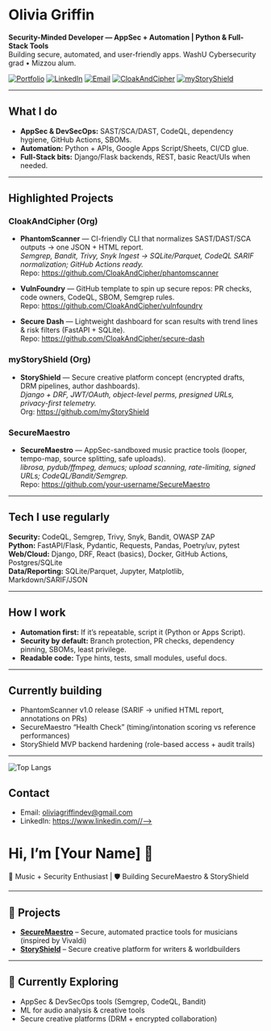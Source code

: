 # Olivia Griffin

**Security-Minded Developer — AppSec + Automation | Python & Full-Stack Tools**  
Building secure, automated, and user-friendly apps. WashU Cybersecurity grad • Mizzou alum.

[![Portfolio](https://img.shields.io/badge/Portfolio-%20-blue)](https://your-website) 
[![LinkedIn](https://img.shields.io/badge/LinkedIn-%20-informational)](https://www.linkedin.com/in/your-handle/)
[![Email](https://img.shields.io/badge/Email-%20-lightgrey)](mailto:you@email.com)
[![CloakAndCipher](https://img.shields.io/badge/Org-CloakAndCipher-6f42c1)](https://github.com/CloakAndCipher)
[![myStoryShield](https://img.shields.io/badge/Org-myStoryShield-0ea5e9)](https://github.com/myStoryShield)

---

## What I do
- **AppSec & DevSecOps:** SAST/SCA/DAST, CodeQL, dependency hygiene, GitHub Actions, SBOMs.
- **Automation:** Python + APIs, Google Apps Script/Sheets, CI/CD glue.
- **Full-Stack bits:** Django/Flask backends, REST, basic React/UIs when needed.

---

## Highlighted Projects

### CloakAndCipher (Org)
- **PhantomScanner** — CI-friendly CLI that normalizes SAST/DAST/SCA outputs → one JSON + HTML report.  
  _Semgrep, Bandit, Trivy, Snyk Ingest → SQLite/Parquet, CodeQL SARIF normalization; GitHub Actions ready._  
  Repo: https://github.com/CloakAndCipher/phantomscanner

- **VulnFoundry** — GitHub template to spin up secure repos: PR checks, code owners, CodeQL, SBOM, Semgrep rules.  
  Repo: https://github.com/CloakAndCipher/vulnfoundry

- **Secure Dash** — Lightweight dashboard for scan results with trend lines & risk filters (FastAPI + SQLite).  
  Repo: https://github.com/CloakAndCipher/secure-dash

### myStoryShield (Org)
- **StoryShield** — Secure creative platform concept (encrypted drafts, DRM pipelines, author dashboards).  
  _Django + DRF, JWT/OAuth, object-level perms, presigned URLs, privacy-first telemetry._  
  Org: https://github.com/myStoryShield

### SecureMaestro
- **SecureMaestro** — AppSec-sandboxed music practice tools (looper, tempo-map, source splitting, safe uploads).  
  _librosa, pydub/ffmpeg, demucs; upload scanning, rate-limiting, signed URLs; CodeQL/Bandit/Semgrep._  
  Repo: https://github.com/your-username/SecureMaestro

---

## Tech I use regularly
**Security:** CodeQL, Semgrep, Trivy, Snyk, Bandit, OWASP ZAP  
**Python:** FastAPI/Flask, Pydantic, Requests, Pandas, Poetry/uv, pytest  
**Web/Cloud:** Django, DRF, React (basics), Docker, GitHub Actions, Postgres/SQLite  
**Data/Reporting:** SQLite/Parquet, Jupyter, Matplotlib, Markdown/SARIF/JSON

---

## How I work
- **Automation first:** If it’s repeatable, script it (Python or Apps Script).
- **Security by default:** Branch protection, PR checks, dependency pinning, SBOMs, least privilege.
- **Readable code:** Type hints, tests, small modules, useful docs.

---

## Currently building
- PhantomScanner v1.0 release (SARIF → unified HTML report, annotations on PRs)
- SecureMaestro “Health Check” (timing/intonation scoring vs reference performances)
- StoryShield MVP backend hardening (role-based access + audit trails)

---
![Top Langs](https://github-readme-stats.vercel.app/api/top-langs/?username=ginesthoii&layout=compact&theme=default)

## Contact
- Email: oliviagriffindev@gmail.com  
- LinkedIn: https://www.linkedin.com//-->
# Hi, I’m [Your Name] 👋  

🎻 Music + Security Enthusiast | 🛡 Building SecureMaestro & StoryShield  

---

## 🔨 Projects
- **[SecureMaestro](https://github.com/yourname/SecureMaestro)** – Secure, automated practice tools for musicians (inspired by Vivaldi)  
- **[StoryShield](https://github.com/yourname/StoryShield)** – Secure creative platform for writers & worldbuilders  

---

## 🌱 Currently Exploring
- AppSec & DevSecOps tools (Semgrep, CodeQL, Bandit)  
- ML for audio analysis & creative tools  
- Secure creative platforms (DRM + encrypted collaboration)
